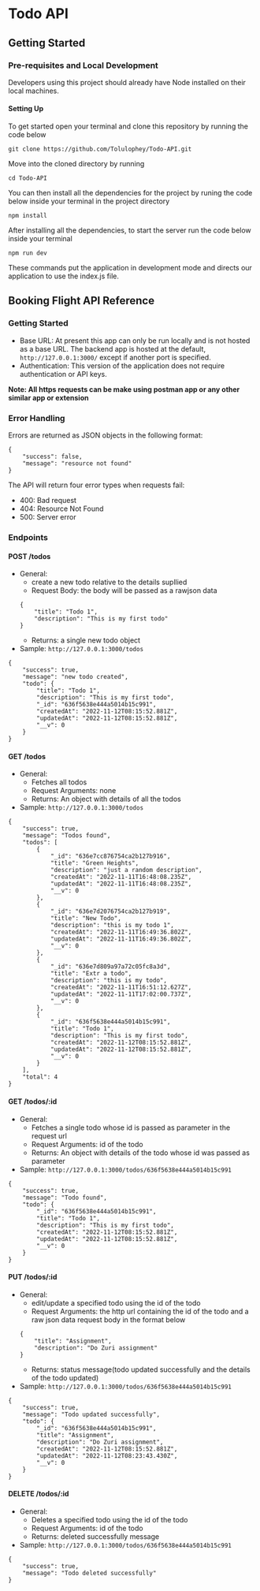 # Todo API

## Getting Started

### Pre-requisites and Local Development 
Developers using this project should already have Node installed on their local machines.

#### Setting Up

To get started open your terminal and clone this repository by running the code below
```
git clone https://github.com/Tolulophey/Todo-API.git
```
Move into the cloned directory by running
```
cd Todo-API
```
You can then install all the dependencies for the project by runing the code below inside your terminal in the project directory
```
npm install
```

After installing all the dependencies, to start the server run the code below inside your terminal
```
npm run dev
```

These commands put the application in development mode and directs our application to use the index.js file.

## Booking Flight API Reference

### Getting Started
- Base URL: At present this app can only be run locally and is not hosted as a base URL. The backend app is hosted at the default, `http://127.0.0.1:3000/` except if another port is specified. 
- Authentication: This version of the application does not require authentication or API keys. 


**Note: All https requests can be make using postman app or any other similar app or extension**

### Error Handling
Errors are returned as JSON objects in the following format:
```
{
    "success": false,
    "message": "resource not found"
}
```
The API will return four error types when requests fail:
- 400: Bad request
- 404: Resource Not Found
- 500: Server error 

### Endpoints 

#### POST /todos
- General:
    - create a new todo relative to the details supllied
    - Request Body: the body will be passed as a rawjson data
    ```
    {
        "title": "Todo 1",
        "description": "This is my first todo"
    }
    ```
    - Returns: a single new todo object
- Sample: `http://127.0.0.1:3000/todos`
```
{
    "success": true,
    "message": "new todo created",
    "todo": {
        "title": "Todo 1",
        "description": "This is my first todo",
        "_id": "636f5638e444a5014b15c991",
        "createdAt": "2022-11-12T08:15:52.881Z",
        "updatedAt": "2022-11-12T08:15:52.881Z",
        "__v": 0
    }
}
```

#### GET /todos
- General:
    - Fetches all todos
    - Request Arguments: none
    - Returns: An object with details of all the todos
- Sample: `http://127.0.0.1:3000/todos`
```
{
    "success": true,
    "message": "Todos found",
    "todos": [
        {
            "_id": "636e7cc876754ca2b127b916",
            "title": "Green Heights",
            "description": "just a random description",
            "createdAt": "2022-11-11T16:48:08.235Z",
            "updatedAt": "2022-11-11T16:48:08.235Z",
            "__v": 0
        },
        {
            "_id": "636e7d2076754ca2b127b919",
            "title": "New Todo",
            "description": "this is my todo 1",
            "createdAt": "2022-11-11T16:49:36.802Z",
            "updatedAt": "2022-11-11T16:49:36.802Z",
            "__v": 0
        },
        {
            "_id": "636e7d809a97a72c05fc8a3d",
            "title": "Extr a todo",
            "description": "this is my todo",
            "createdAt": "2022-11-11T16:51:12.627Z",
            "updatedAt": "2022-11-11T17:02:00.737Z",
            "__v": 0
        },
        {
            "_id": "636f5638e444a5014b15c991",
            "title": "Todo 1",
            "description": "This is my first todo",
            "createdAt": "2022-11-12T08:15:52.881Z",
            "updatedAt": "2022-11-12T08:15:52.881Z",
            "__v": 0
        }
    ],
    "total": 4
}
```

#### GET /todos/:id
- General:
    - Fetches a single todo whose id is passed as parameter in the request url
    - Request Arguments: id of the todo
    - Returns: An object with details of the todo whose id was passed as parameter
- Sample: `http://127.0.0.1:3000/todos/636f5638e444a5014b15c991`
```
{
    "success": true,
    "message": "Todo found",
    "todo": {
        "_id": "636f5638e444a5014b15c991",
        "title": "Todo 1",
        "description": "This is my first todo",
        "createdAt": "2022-11-12T08:15:52.881Z",
        "updatedAt": "2022-11-12T08:15:52.881Z",
        "__v": 0
    }
}
```

#### PUT /todos/:id
- General:
    - edit/update a specified todo using the id of the todo
    - Request Arguments: the http url containing the id of the todo and a raw json data request body in the format below
    ```
    {
        "title": "Assignment",
        "description": "Do Zuri assignment"
    }
    ```
    - Returns: status message(todo updated successfully and the details of the todo updated)
- Sample: `http://127.0.0.1:3000/todos/636f5638e444a5014b15c991`
```
{
    "success": true,
    "message": "Todo updated successfully",
    "todo": {
        "_id": "636f5638e444a5014b15c991",
        "title": "Assignment",
        "description": "Do Zuri assignment",
        "createdAt": "2022-11-12T08:15:52.881Z",
        "updatedAt": "2022-11-12T08:23:43.430Z",
        "__v": 0
    }
}
```

#### DELETE /todos/:id
- General:
    - Deletes a specified todo using the id of the todo
    - Request Arguments: id of the todo 
    - Returns: deleted successfully message
- Sample: `http://127.0.0.1:3000/todos/636f5638e444a5014b15c991`
```
{
    "success": true,
    "message": "Todo deleted successfully"
}
```

